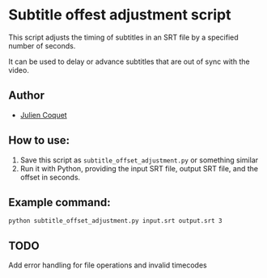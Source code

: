 # Subtitle offest adjustment script
This script adjusts the timing of subtitles in an SRT file by a specified number of seconds.

It can be used to delay or advance subtitles that are out of sync with the video.

## Author
- [Julien Coquet](https://github.com/juliencoquet)

## How to use:
1. Save this script as `subtitle_offset_adjustment.py` or something similar
2. Run it with Python, providing the input SRT file, output SRT file, and the offset in seconds.

## Example command:
`python subtitle_offset_adjustment.py input.srt output.srt 3`

## TODO
Add error handling for file operations and invalid timecodes
